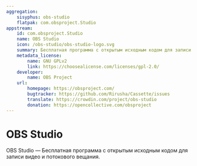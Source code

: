 ```yaml
---
aggregation: 
    sisyphus: obs-studio
    flatpak: com.obsproject.Studio
appstream:
    id: com.obsproject.Studio
    name: OBS Studio
    icon: /obs-studio/obs-studio-logo.svg
    summary: Бесплатная программа с открытым исходным кодом для записи видео и потокового вещания.
    metadata_license: 
        name: GNU GPLv2
        link: https://choosealicense.com/licenses/gpl-2.0/
    developer: 
        name: OBS Project
    url: 
        homepage: https://obsproject.com/
        bugtracker: https://github.com/Rirusha/Cassette/issues
        translate: https://crowdin.com/project/obs-studio
        donation: https://opencollective.com/obsproject
---
```


# OBS Studio

OBS Studio — Бесплатная программа с открытым исходным кодом для записи видео и потокового вещания.

<!--@include: @apps/_parts/install/content-repo.md-->
<!--@include: @apps/_parts/install/content-flatpak.md-->